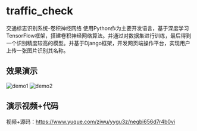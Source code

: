 # traffic_check
交通标志识别系统-卷积神经网络
使用Python作为主要开发语言，基于深度学习TensorFlow框架，搭建卷积神经网络算法。并通过对数据集进行训练，最后得到一个识别精度较高的模型。并基于Django框架，开发网页端操作平台，实现用户上传一张图片识别其名称。

## 效果演示
![demo1](https://github.com/ziwupython/traffic_check/assets/133186350/5c27f2de-1b04-4b71-8a66-42d4e226764f)
![demo2](https://github.com/ziwupython/traffic_check/assets/133186350/17d6d3c4-bb9b-4026-8b6c-725049992d68)

## 演示视频+代码
视频+源码：https://www.yuque.com/ziwu/yygu3z/negbi656d7r4b0vi



